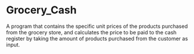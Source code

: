 # Grocery_Cash
A program that contains the specific unit prices of the products purchased from the grocery store, and calculates the price to be paid to the cash register by taking the amount of products purchased from the customer as input.
